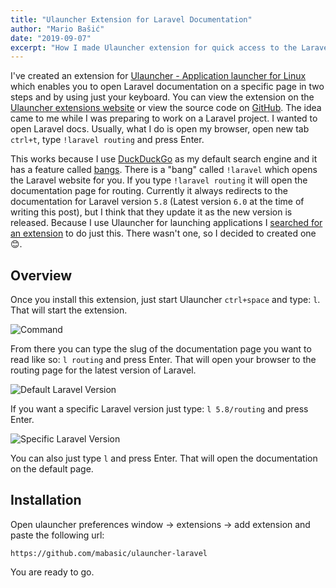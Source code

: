 ```yaml
---
title: "Ulauncher Extension for Laravel Documentation"
author: "Mario Bašić"
date: "2019-09-07"
excerpt: "How I made Ulauncher extension for quick access to the Laravel documentation."
---
```


I've created an extension for [Ulauncher - Application launcher for Linux](https://ulauncher.io/) which enables you to open Laravel documentation on a specific page in two steps and by using just your keyboard. You can view the extension on the [Ulauncher extensions website](https://ext.ulauncher.io/-/github-mabasic-ulauncher-laravel) or view the source code on [GitHub](https://github.com/mabasic/ulauncher-laravel). The idea came to me while I was preparing to work on a Laravel project. I wanted to open Laravel docs. Usually, what I do is open my browser, open new tab `ctrl+t`, type `!laravel routing` and press Enter. 

This works because I use [DuckDuckGo](https://duckduckgo.com/) as my default search engine and it has a feature called [bangs](https://duckduckgo.com/bang). There is a "bang" called `!laravel` which opens the Laravel website for you. If you type `!laravel routing` it will open the documentation page for routing. Currently it always redirects to the documentation for Laravel version `5.8` (Latest version `6.0` at the time of writing this post), but I think that they update it as the new version is released. Because I use Ulauncher for launching applications I [searched for an extension](https://ext.ulauncher.io/) to do just this. There wasn't one, so I decided to created one 😊.

## Overview

Once you install this extension, just start Ulauncher `ctrl+space` and type: `l`. That will start the extension.

![Command](/content/posts/2019-09-07-ulauncher-laravel-extension/command.png)

From there you can type the slug of the documentation page you want to read like so: `l routing` and press Enter. That will open your browser to the routing page for the latest version of Laravel.

![Default Laravel Version](/content/posts/2019-09-07-ulauncher-laravel-extension/default.png)

If you want a specific Laravel version just type: `l 5.8/routing` and press Enter.

![Specific Laravel Version](/content/posts/2019-09-07-ulauncher-laravel-extension/specific.png)

You can also just type `l` and press Enter. That will open the documentation on the default page.

## Installation

Open ulauncher preferences window -> extensions -> add extension and paste the following url:

```
https://github.com/mabasic/ulauncher-laravel
```

You are ready to go.